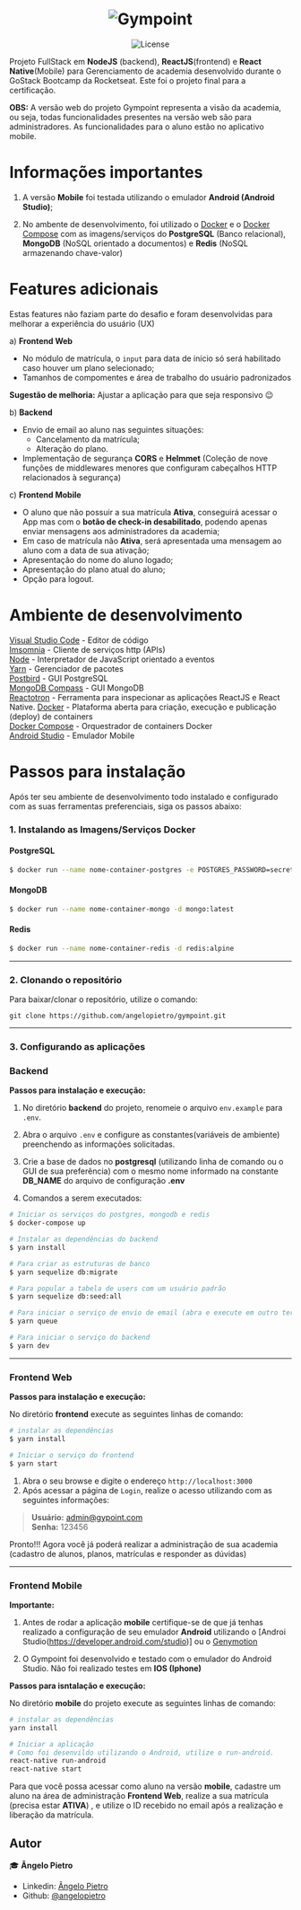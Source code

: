 <h1 align="center">
  <img alt="Gympoint" title="Gympoint" src="![logo](https://user-images.githubusercontent.com/5533726/71780030-2a577600-2f9c-11ea-8692-84656aacf1fa.png)
" />
</h1>

<p align="center">
  <img alt="License" src="https://img.shields.io/badge/license-MIT-%2304D361">
</p>

Projeto FullStack em **NodeJS** (backend), **ReactJS**(frontend) e **React Native**(Mobile) para Gerenciamento de academia desenvolvido durante o GoStack Bootcamp da Rocketseat. Este foi o projeto final para a certificação.

**OBS:** A versão web do projeto Gympoint representa a visão da academia, ou seja, todas funcionalidades presentes na versão web são para administradores. As funcionalidades para o aluno estão no aplicativo mobile.

# Informações importantes

1. A versão **Mobile** foi testada utilizando o emulador **Android (Android Studio)**;

2. No ambente de desenvolvimento, foi utilizado o [Docker](https://www.docker.com/) e o [Docker Compose](https://docs.docker.com/compose/) com as imagens/serviços do **PostgreSQL** (Banco relacional), **MongoDB** (NoSQL orientado a documentos) e **Redis** (NoSQL armazenando chave-valor)

# Features adicionais

Estas features não faziam parte do desafio e foram desenvolvidas para melhorar a experiência do usuário (UX)

a) **Frontend Web**

- No módulo de matrícula, o `input` para data de início só será habilitado caso houver um plano selecionado;
- Tamanhos de compomentes e área de trabalho do usuário padronizados

**Sugestão de melhoria:** Ajustar a aplicação para que seja responsivo :wink:

b) **Backend**

- Envio de email ao aluno nas seguintes situações:
  - Cancelamento da matrícula;
  - Alteração do plano.
- Implementação de segurança **CORS** e **Helmmet** (Coleção de nove funções de middlewares menores que configuram cabeçalhos HTTP relacionados à segurança)

c) **Frontend Mobile**

- O aluno que não possuir a sua matrícula **Ativa**, conseguirá acessar o App mas com o **botão de check-in desabilitado**, podendo apenas enviar mensagens aos administradores da academia;
- Em caso de matrícula não **Ativa**, será apresentada uma mensagem ao aluno com a data de sua ativação;
- Apresentação do nome do aluno logado;
- Apresentação do plano atual do aluno;
- Opção para logout.

# Ambiente de desenvolvimento

[Visual Studio Code](https://code.visualstudio.com/) - Editor de código  
[Imsomnia](https://insomnia.rest/) - Cliente de serviços http (APIs)  
[Node](https://nodejs.org/) - Interpretador de JavaScript orientado a eventos  
[Yarn](yarnpkg.com) - Gerenciador de pacotes  
[Postbird](https://electronjs.org/apps/postbird) - GUI PostgreSQL  
[MongoDB Compass](https://www.mongodb.com/download-center/compass) - GUI MongoDB  
[Reactotron](https://github.com/infinitered/reactotron) - Ferramenta para inspecionar as aplicações ReactJS e React Native.
[Docker](https://www.docker.com/) - Plataforma aberta para criação, execução e publicação (deploy) de containers  
[Docker Compose](https://docs.docker.com/compose/) - Orquestrador de containers Docker  
[Android Studio](https://developer.android.com/studio) - Emulador Mobile

# Passos para instalação

Após ter seu ambiente de desenvolvimento todo instalado e configurado com as suas ferramentas preferenciais, siga os passos abaixo:

### 1. Instalando as Imagens/Serviços Docker

#### PostgreSQL

```bash
$ docker run --name nome-container-postgres -e POSTGRES_PASSWORD=secret-password -d postgres
```

#### MongoDB

```bash
$ docker run --name nome-container-mongo -d mongo:latest
```

#### Redis

```bash
$ docker run --name nome-container-redis -d redis:alpine
```

---

### 2. Clonando o repositório

Para baixar/clonar o repositório, utilize o comando:

```git
git clone https://github.com/angelopietro/gympoint.git
```

---

### 3. Configurando as aplicações

### Backend

**Passos para instalação e execução:**

1. No diretório **backend** do projeto, renomeie o arquivo `env.example` para `.env`.

2. Abra o arquivo `.env` e configure as constantes(variáveis de ambiente) preenchendo as informações solicitadas.

3. Crie a base de dados no **postgresql** (utilizando linha de comando ou o GUI de sua preferência) com o mesmo nome informado na constante **DB_NAME** do arquivo de configuração **.env**

4. Comandos a serem executados:

```bash
# Iniciar os serviços do postgres, mongodb e redis
$ docker-compose up

# Instalar as dependências do backend
$ yarn install

# Para criar as estruturas de banco
$ yarn sequelize db:migrate

# Para popular a tabela de users com um usuário padrão
$ yarn sequelize db:seed:all

# Para iniciar o serviço de envio de email (abra e execute em outro terminal)
$ yarn queue

# Para iniciar o serviço do backend
$ yarn dev
```

---

### Frontend Web

**Passos para instalação e execução:**

No diretório **frontend** execute as seguintes linhas de comando:

```bash
# instalar as dependências
$ yarn install

# Iniciar o serviço do frontend
$ yarn start
```

1. Abra o seu browse e digite o endereço `http://localhost:3000`
2. Após acessar a página de `Login`, realize o acesso utilizando com as seguintes informações:

> **Usuário:** admin@gypoint.com  
> **Senha:** 123456

Pronto!!! Agora você já poderá realizar a administração de sua academia (cadastro de alunos, planos, matrículas e responder as dúvidas)

---

### Frontend Mobile

**Importante:**

1. Antes de rodar a aplicação **mobile** certifique-se de que já tenhas realizado a configuração de seu emulador **Android** utilizando o [Androi Studio(https://developer.android.com/studio)] ou o [Genymotion](https://www.genymotion.com/)

2. O Gympoint foi desenvolvido e testado com o emulador do Android Studio.
   Não foi realizado testes em **IOS (Iphone)**

**Passos para isntalação e execução:**

No diretório **mobile** do projeto execute as seguintes linhas de comando:

```bash
# instalar as dependências
yarn install

# Iniciar a aplicação
# Como foi desenvildo utilizando o Android, utilize o run-android.
react-native run-android
react-native start
```

Para que você possa acessar como aluno na versão **mobile**, cadastre um aluno na área de administração **Frontend Web**, realize a sua matrícula (precisa estar **ATIVA**) , e utilize o ID recebido no email após a realização e liberação da matrícula.

## Autor

:mortar_board: **Ângelo Pietro**

- Linkedin: [Ângelo Pietro](https://www.linkedin.com/in/angelopietro/)
- Github: [@angelopietro](https://github.com/angelopietro)
